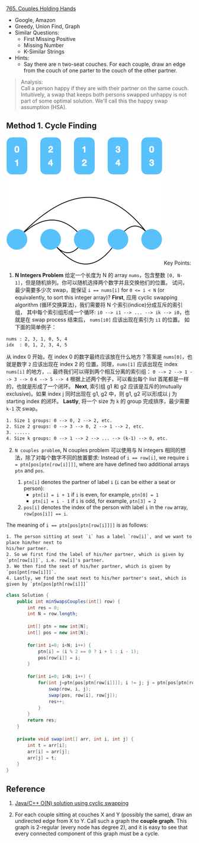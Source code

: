 [765. Couples Holding Hands](https://leetcode.com/problems/couples-holding-hands/)

* Google, Amazon
* Greedy, Union Find, Graph
* Similar Questions:
    * First Missing Positive
    * Missing Number
    * K-Similar Strings
* Hints:
    * Say there are n two-seat couches. For each couple, draw an edge from the couch of one parter 
    to the couch of the other partner.
    
    
> Analysis:         
> Call a person happy if they are with their partner on the same couch. Intuitively, a swap 
> that keeps both persons swapped unhappy is not part of some optimal solution. We'll call this 
> the happy swap assumption (HSA).


## Method 1. Cycle Finding
![](images/765_couples_cycle_finding.png)
Key Points:
1. **N Integers Problem** 
给定一个长度为 N 的 array `nums`，包含整数 `[0, N-1]`，但是随机排列。你可以随机选择两个数字并且交换他们的位置。
试问，最少需要多少次 swap，能保证 `i == nums[i]` for `0 <= i < N` (or equivalently, to sort this integer
array)?
**First**, 应用 cyclic swapping algorithm (循环交换算法)，我们需要将 N 个索引(indice)分成互斥的索引组，
其中每个索引组形成一个循环: `i0 --> i1 --> ... --> ik --> i0`，也就是在 swap process 结束后， `nums[i0]` 
应该出现在索引为 `i1` 的位置。
如下面的简单例子：
```
nums : 2, 3, 1, 0, 5, 4
idx  : 0, 1, 2, 3, 4, 5
```
从 index 0 开始，在 index 0 的数字最终应该放在什么地方？答案是 `nums[0]`，也就是数字 `2` 应该出现在 index 2 的
位置。同理，`nums[1]` 应该出现在 index `nums[i]` 的地方，...
最终我们可以得到两个相互分离的索引组：
`0 --> 2 --> 1 --> 3 --> 0`
`4 --> 5 --> 4`
根据上述两个例子，可以看出每个 list 首尾都是一样的，也就是形成了一个闭环。
**Next**, 索引组 g1 和 g2 应该是互斥的(mutually exclusive)。如果 index j 同时出现在 g1, g2 中，则 g1, g2
可以形成以 j 为 starting index 的闭环。
**Lastly**, 将一个 size 为 `k` 的 group 完成排序，最少需要 `k-1` 次 swap。 

    1. Size 1 groups: 0 --> 0, 2 --> 2, etc.
    2. Size 2 groups: 0 --> 3 --> 0, 2 --> 1 --> 2, etc.
    3. ......
    4. Size k groups: 0 --> 1 --> 2 --> ... --> (k-1) --> 0, etc.

2. `N couples problem`, 
N couples problem 可以使用与 N integers 相同的想法，除了对每个数字不同的放置要求: Instead of `i == row[i]`,
we require `i = ptn[pos[ptn[row[i]]]]`, where are have defined two additional arrays `ptn` and `pos`.

    1. `ptn[i]` denotes the partner of label `i` (`i` can be either a seat or person):
        * `ptn[i] = i + 1` if `i` is even, for example, `ptn[0] = 1`
        * `ptn[i] = i - 1` if `i` is odd, for example, `ptn[3] = 2`
    2. `pos[i]` denotes the index of the person with label `i` in the `row` array, `row[pos[i]] == i`.
    
The meaning of `i == ptn[pos[ptn[row[i]]]]` is as follows:
    
    1. The person sitting at seat `i` has a label `row[i]`, and we want to place him/her next to 
    his/her partner.
    2. So we first find the label of his/her partner, which is given by `ptn[row[i]]`, i.e. row[i]'s partner.
    3. We then find the seat of his/her partner, which is given by `pos[pnt[row[i]]]`.
    4. Lastly, we find the seat next to his/her partner's seat, which is given by `ptn[pos[pth[row[i]]]`
    
```java
class Solution {
    public int minSwapsCouples(int[] row) {
        int res = 0;
        int N = row.length;
        
        int[] ptn = new int[N];
        int[] pos = new int[N];
        
        for(int i=0; i<N; i++) {
            ptn[i] = (i % 2 == 0 ? i + 1 : i - 1);
            pos[row[i]] = i;
        }
        
        for(int i=0; i<N; i++) {
            for(int j=ptn[pos[ptn[row[i]]]]; i != j; j = ptn[pos[ptn[row[i]]]]) {
                swap(row, i, j);
                swap(pos, row[i], row[j]);
                res++;
            }
        }
        return res;
    }
    
    private void swap(int[] arr, int i, int j) {
        int t = arr[i];
        arr[i] = arr[j];
        arr[j] = t;
    }
}
```


## Reference
1. [Java/C++ O(N) solution using cyclic swapping](https://leetcode.com/problems/couples-holding-hands/discuss/113362/JavaC%2B%2B-O(N)-solution-using-cyclic-swapping)


1. For each couple sitting at couches X and Y (possibly the same), draw an undirected edge from X 
to Y. Call such a graph the **couple graph**. This graph is 2-regular (every node has degree 2), 
and it is easy to see that every connected component of this graph must be a cycle.
